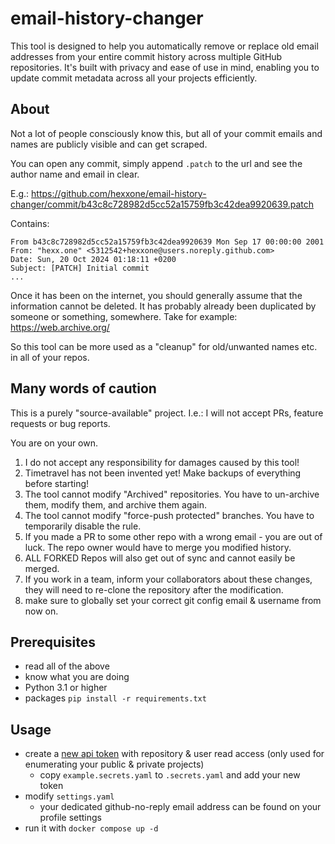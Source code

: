 ﻿# email-history-changer

This tool is designed to help you automatically remove or replace old email addresses from your entire commit history 
across multiple GitHub repositories.
It's built with privacy and ease of use in mind, enabling you to update commit metadata across all your projects efficiently.

## About

Not a lot of people consciously know this, but all of your commit emails and names are publicly visible and can get scraped.

You can open any commit, simply append `.patch` to the url and see the author name and email in clear.

E.g.: <https://github.com/hexxone/email-history-changer/commit/b43c8c728982d5cc52a15759fb3c42dea9920639.patch>

Contains:
```
From b43c8c728982d5cc52a15759fb3c42dea9920639 Mon Sep 17 00:00:00 2001
From: "hexx.one" <5312542+hexxone@users.noreply.github.com>
Date: Sun, 20 Oct 2024 01:18:11 +0200
Subject: [PATCH] Initial commit
...
```

Once it has been on the internet, you should generally assume that the information cannot be deleted.
It has probably already been duplicated by someone or something, somewhere.
Take for example: <https://web.archive.org/>

So this tool can be more used as a "cleanup" for old/unwanted names etc. in all of your repos.

## Many words of caution

This is a purely "source-available" project. I.e.: I will not accept PRs, feature requests or bug reports.

You are on your own.

1. I do not accept any responsibility for damages caused by this tool!
2. Timetravel has not been invented yet! Make backups of everything before starting!
3. The tool cannot modify "Archived" repositories. You have to un-archive them, modify them, and archive them again.
4. The tool cannot modify "force-push protected" branches. You have to temporarily disable the rule.
5. If you made a PR to some other repo with a wrong email - you are out of luck. The repo owner would have to merge you modified history.
6. ALL FORKED Repos will also get out of sync and cannot easily be merged.
7. If you work in a team, inform your collaborators about these changes, they will need to re-clone the repository after the modification.
8. make sure to globally set your correct git config email & username from now on.

## Prerequisites

- read all of the above
- know what you are doing
- Python 3.1 or higher
- packages `pip install -r requirements.txt`

## Usage

- create a [new api token](https://github.com/settings/tokens) with repository & user read access (only used for enumerating your public & private projects)
  - copy `example.secrets.yaml` to `.secrets.yaml` and add your new token
- modify `settings.yaml`
  - your dedicated github-no-reply email address can be found on your profile settings
- run it with `docker compose up -d`

